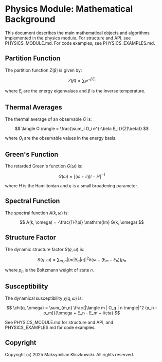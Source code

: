 # Physics Module: Mathematical Background

This document describes the main mathematical objects and algorithms implemented in the physics module. For structure and API, see PHYSICS_MODULE.md. For code examples, see PHYSICS_EXAMPLES.md.

## Partition Function

The partition function $Z(\beta)$ is given by:

$$
Z(\beta) = \sum_i e^{-\beta E_i}
$$

where $E_i$ are the energy eigenvalues and $\beta$ is the inverse temperature.

## Thermal Averages

The thermal average of an observable $O$ is:

$$
\langle O \rangle = \frac{\sum_i O_i e^{-\beta E_i}}{Z(\beta)}
$$

where $O_i$ are the observable values in the energy basis.

## Green's Function

The retarded Green's function $G(\omega)$ is:

$$
G(\omega) = [(\omega + i\eta)I - H]^{-1}
$$

where $H$ is the Hamiltonian and $\eta$ is a small broadening parameter.

## Spectral Function

The spectral function $A(k, \omega)$ is:

$$
A(k, \omega) = -\frac{1}{\pi} \mathrm{Im} G(k, \omega)
$$

## Structure Factor

The dynamic structure factor $S(q, \omega)$ is:

$$
S(q, \omega) = \sum_{m,n} |\langle m | S_q | n \rangle|^2 \delta(\omega - (E_m - E_n)) p_n
$$

where $p_n$ is the Boltzmann weight of state $n$.

## Susceptibility

The dynamical susceptibility $\chi(q, \omega)$ is:

$$
\chi(q, \omega) = \sum_{m,n} \frac{|\langle m | O_q | n \rangle|^2 (p_n - p_m)}{\omega + E_n - E_m + i\eta}
$$

See PHYSICS_MODULE.md for structure and API, and PHYSICS_EXAMPLES.md for code examples.

## Copyright

Copyright (c) 2025 Maksymilian Kliczkowski. All rights reserved.
